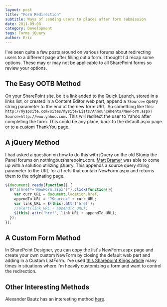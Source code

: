 ```yaml
---
layout: post
title: "Form Redirection"
subtitle: Ways of sending users to places after form submission
date: 2011-09-08
category: Development
tags: Forms jQuery
author: Eric
---
```

I've seen quite a few posts around on various forums about redirecting users to a different page after filling out a form. I thought I'd recap some options. These may or may not be applicable to all SharePoint forms so review your options.

## The Easy OOTB Method
On your SharePoint site, be it a link added to the Quick Launch, stored in a links list, or created in a Content Editor web part, append a `?Source=` query string parameter to the end of the new form URL.  So something like this:
`http://myspsite.com/sites/mysite/Lists/Announcements/NewForm.aspx?Source=http://www.yahoo.com.`
This will redirect the user to Yahoo after completing the form. This could be any place, back to the default.aspx page or to a custom ThankYou page.

## A jQuery Method
I had asked a question on how to do this with jQuery on the old Stump the Panel forums on nothingbutsharepoint.com. [Matt Bramer](http://twitter.com/ionline247) was able to come up with a solution utilizing jQuery. This appends a source query string parameter to the URL for a hrefs that contain NewForm.aspx and returns them to the originating page.

```javascript
$(document).ready(function() {
  $("a[href*='NewForm.aspx']").click(function(){
    var curr_URL = document.location.href;
    appendTo_URL = "?Source=" + curr_URL;
    var link_URL = $(this).attr('href');
    //alert(link_URL + appendTo_URL);
    $(this).attr('href', link_URL + appendTo_URL);
  });
});
```

## A Custom Form Method
In SharePoint Designer, you can copy the list's NewForm.aspx page and create your own custom NewForm by closing the default web part and adding in a Custom ListForm. I've used [this Sharepoint Kings article](http://www.sharepointings.com/custom-list-forms) many times in situations where I'm heavily customizing a form and want to control the redirection.

## Other Interesting Methods
Alexander Bautz has an interesting method [here](http://sharepointjavascript.wordpress.com/2009/09/04/redirect-from-newform-to-editform-or-custom-page/).
